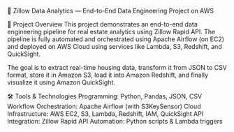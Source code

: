 🏡 Zillow Data Analytics — End-to-End Data Engineering Project on AWS

📌 Project Overview
This project demonstrates an end-to-end data engineering pipeline for real estate analytics using Zillow Rapid API. The pipeline is fully automated and orchestrated using Apache Airflow (on EC2) and deployed on AWS Cloud using services like Lambda, S3, Redshift, and QuickSight.

The goal is to extract real-time housing data, transform it from JSON to CSV format, store it in Amazon S3, load it into Amazon Redshift, and finally visualize it using Amazon QuickSight.

🛠️ Tools & Technologies
Programming: Python, Pandas, JSON, CSV
Workflow Orchestration: Apache Airflow (with S3KeySensor)
Cloud Infrastructure: AWS EC2, S3, Lambda, Redshift, IAM, QuickSight
API Integration: Zillow Rapid API
Automation: Python scripts & Lambda triggers
